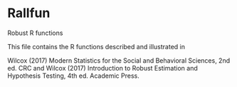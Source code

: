 Rallfun
=======

Robust R functions

This file contains the R functions described and illustrated in

Wilcox (2017) Modern Statistics for the Social and Behavioral Sciences, 2nd ed. CRC 
and
Wilcox (2017) Introduction to Robust Estimation and Hypothesis Testing, 4th ed. Academic Press.
